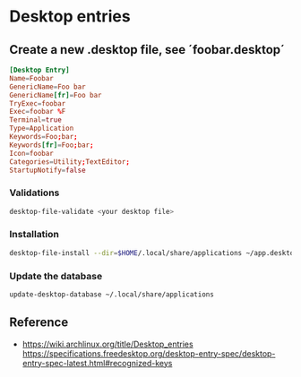 # Desktop entries

## Create a new .desktop file, see ´foobar.desktop´

```conf
[Desktop Entry]
Name=Foobar
GenericName=Foo bar
GenericName[fr]=Foo bar
TryExec=foobar
Exec=foobar %F
Terminal=true
Type=Application
Keywords=Foo;bar;
Keywords[fr]=Foo;bar;
Icon=foobar
Categories=Utility;TextEditor;
StartupNotify=false
```

### Validations

```bash
desktop-file-validate <your desktop file>
```

### Installation

```bash
desktop-file-install --dir=$HOME/.local/share/applications ~/app.desktop
```

### Update the database

```bash
update-desktop-database ~/.local/share/applications
```

## Reference

- <https://wiki.archlinux.org/title/Desktop_entries>
  https://specifications.freedesktop.org/desktop-entry-spec/desktop-entry-spec-latest.html#recognized-keys

